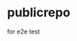 # publicrepo
for e2e test













































































































































































































































































































































































































































































































































































































































































































































































































































































































































































































































































































































































































































































































































































































































































































































































































































































































































































































































































































































































































